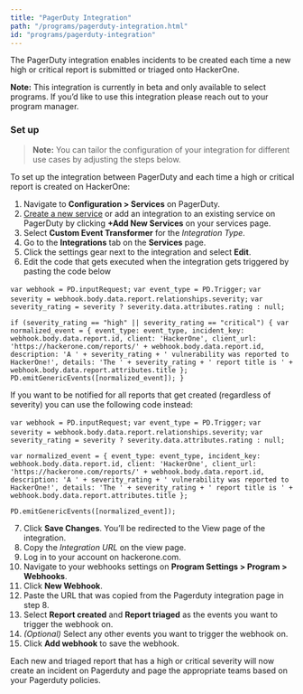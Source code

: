 ```yaml
---
title: "PagerDuty Integration"
path: "/programs/pagerduty-integration.html"
id: "programs/pagerduty-integration"
---
```


<style>
.contents {
  margin-left: 1.45rem;
  margin-right: 1.45rem;
  border-radius: 0.3em;
  width: 60%;
}
</style>

The PagerDuty integration enables incidents to be created each time a new high or critical report is submitted or triaged onto HackerOne.

<div class="betanote" markdown="1">
<b>Note:</b> This integration is currently in beta and only available to select programs. If you’d like to use this integration please reach out to your program manager.
</div>

### Set up

> **Note:** You can tailor the configuration of your integration for different use cases by adjusting the steps below.

To set up the integration between PagerDuty and each time a high or critical report is created on HackerOne:

1. Navigate to **Configuration > Services** on PagerDuty.
2. [Create a new service](https://support.pagerduty.com/docs/services-and-integrations#section-events-api-v2) or add an integration to an existing service on PagerDuty by clicking **+Add New Services** on your services page.
3. Select **Custom Event Transformer** for the *Integration Type*.
4. Go to the **Integrations** tab on the **Services** page.
5. Click the settings gear next to the integration and select **Edit**.
6. Edit the code that gets executed when the integration gets triggered by pasting the code below

`var webhook = PD.inputRequest;`
`var event_type = PD.Trigger;`
`var severity = webhook.body.data.report.relationships.severity;`
`var severity_rating = severity ? severity.data.attributes.rating : null;`

`if (severity_rating == "high" || severity_rating == "critical") {
  var normalized_event = {
    event_type: event_type,
    incident_key: webhook.body.data.report.id,
    client: 'HackerOne',
    client_url: 'https://hackerone.com/reports/' + webhook.body.data.report.id,
    description: 'A ' + severity_rating + ' vulnerability was reported to HackerOne!',
    details: 'The ' + severity_rating + ' report title is ' + webhook.body.data.report.attributes.title
  };
  PD.emitGenericEvents([normalized_event]);
}
`

If you want to be notified for all reports that get created (regardless of severity) you can use the following code instead:

`var webhook = PD.inputRequest;`
`var event_type = PD.Trigger;`
`var severity = webhook.body.data.report.relationships.severity;`
`var severity_rating = severity ? severity.data.attributes.rating : null;`

`var normalized_event = {
  event_type: event_type,
  incident_key: webhook.body.data.report.id,
  client: 'HackerOne',
  client_url: 'https://hackerone.com/reports/' + webhook.body.data.report.id,
  description: 'A ' + severity_rating + ' vulnerability was reported to HackerOne!',
  details: 'The ' + severity_rating + ' report title is ' + webhook.body.data.report.attributes.title
};`

`PD.emitGenericEvents([normalized_event]);`

7. Click **Save Changes**. You’ll be redirected to the View page of the integration.
8. Copy the *Integration URL* on the view page.
9. Log in to your account on hackerone.com.
10. Navigate to your webhooks settings on **Program Settings > Program > Webhooks**.
11. Click **New Webhook**.
12. Paste the URL that was copied from the Pagerduty integration page in step 8.
13. Select **Report created** and **Report triaged** as the events you want to trigger the webhook on.
14. *(Optional)* Select any other events you want to trigger the webhook on.
15. Click **Add webhook** to save the webhook. 

Each new and triaged report that has a high or critical severity will now create an incident on Pagerduty and page the appropriate teams based on your Pagerduty policies.
